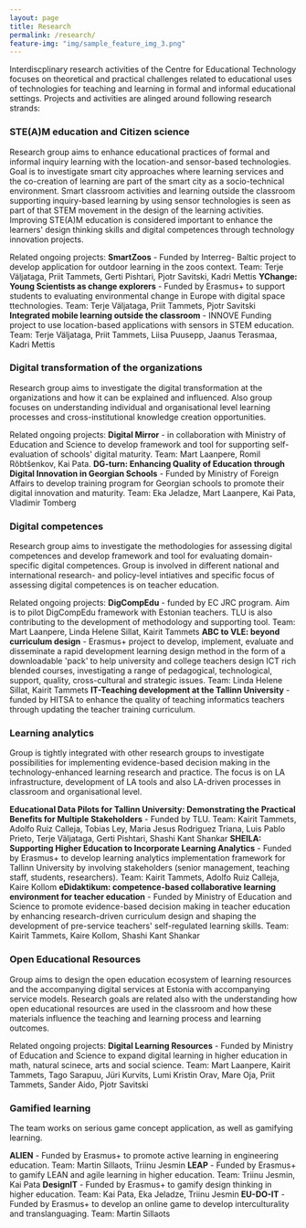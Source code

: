 ```yaml
---
layout: page
title: Research
permalink: /research/
feature-img: "img/sample_feature_img_3.png"
---
```


Interdiscplinary research activities of the Centre for Educational Technology focuses on theoretical and practical challenges related to educational uses of technologies for teaching and learning in formal and informal educational settings. Projects and activities are alinged around following research strands:

### STE(A)M education and Citizen science

Research group aims to enhance educational practices of formal and informal inquiry learning with the location-and sensor-based technologies. Goal is to investigate smart city approaches where learning services and the co-creation of learning are part of the smart city as a socio-technical environment. Smart classroom activities and learning outside the classroom supporting inquiry-based learning by using sensor technologies is seen as part of that STEM movement in the design of the learning activities. Improving STE(A)M education is considered important to enhance the learners' design thinking skills and digital competences through technology innovation projects.

Related ongoing projects:
**SmartZoos** -  Funded by Interreg- Baltic project to develop application for outdoor learning in the zoos context. Team: Terje Väljataga, Priit Tammets, Gerti Pishtari, Pjotr Savitski, Kadri Mettis
**YChange: Young Scientists as change explorers** - Funded by Erasmus+ to support students to evaluating environmental change in Europe with digital space ttechnologies. Team: Terje Väljataga, Priit Tammets, Pjotr Savitski
**Integrated  mobile learning outside the classroom** - INNOVE Funding project to use location-based applications with sensors in STEM education. Team: Terje Väljataga, Priit Tammets, Liisa Puusepp, Jaanus Terasmaa, Kadri Mettis

### Digital transformation of the organizations

Research group aims to investigate the digital transformation at the organizations and how it can be explained and influenced. Also group focuses on understanding individual and organisational level learning processes and cross-institutional knowledge creation opportunities.

Related ongoing projects:
**Digital Mirror** - in collaboration with Ministry of Education and Science to develop framework and tool for supporting self-evaluation of schools' digital maturity. Team: Mart Laanpere, Romil Rõbtšenkov, Kai Pata.
**DG-turn: Enhancing Quality of Education through Digital Innovation in Georgian Schools** - Funded by Ministry of Foreign Affairs to develop training program for Georgian schools to promote their digital innovation and maturity. Team: Eka Jeladze, Mart Laanpere, Kai Pata, Vladimir Tomberg

### Digital competences

Research group aims to investigate the methodologies for assessing digital competences and develop framework and tool for evaluating domain-specific digital competences. Group is involved in different national and international research- and policy-level intiatives and specific focus of assessing digital competences is on teacher education.

Related ongoing projects:
**DigCompEdu** - funded by EC JRC program. Aim is to pilot DigCompEdu framework with Estonian teachers. TLU is also contributing to the development of methodology and supporting tool. Team: Mart Laanpere, Linda Helene Sillat, Kairit Tammets
**ABC to VLE: beyond curriculum design** - Erasmus+ project to develop, implement, evaluate and disseminate a rapid development learning design method in the form of a downloadable 'pack' to help university and college teachers design ICT rich blended courses, investigating a range of pedagogical, technological, support, quality, cross-cultural and strategic issues. Team: Linda Helene Sillat, Kairit Tammets
**IT-Teaching development at the Tallinn University** - funded by HITSA to enhance the quality of teaching informatics teachers through updating the teacher training curriculum.

### Learning analytics 

Group is tightly integrated with other research groups to investigate possibilities for implementing evidence-based decision making in the technology-enhanced learning research and practice. The focus is on LA infrastructure, development of LA tools and also LA-driven processes in classroom and organisational level.

**Educational Data Pilots for Tallinn University: Demonstrating the Practical Benefits for Multiple Stakeholders** - Funded by TLU. Team: Kairit Tammets, Adolfo Ruiz Calleja, Tobias Ley, Maria Jesus Rodriguez Triana, Luis Pablo Prieto, Terje Väljataga, Gerti Pishtari, Shashi Kant Shankar
**SHEILA: Supporting Higher Education to Incorporate Learning Analytics** - Funded by Erasmus+ to develop learning analytics implementation framework for Tallinn University by involving stakeholders (senior management, teaching staff, students, researchers). Team: Kairit Tammets, Adolfo Ruiz Calleja, Kaire Kollom
**eDidaktikum: competence-based collaborative learning environment for teacher education** - Funded by Ministry of Education and Science to promote evidence-based decision making in teacher education by enhancing research-driven curriculum design and shaping the development of pre-service teachers' self-regulated learning skills. Team: Kairit Tammets, Kaire Kollom, Shashi Kant Shankar

### Open Educational Resources

Group aims to design the open education ecosystem of learning resources and the accompanying digital services at Estonia with accompanying service models. Research goals are related also with the understanding how open educational resources are used in the classroom and how these materials influence the teaching and learning process and learning outcomes. 

Related ongoing projects:
**Digital Learning Resources** - Funded by Ministry of Education and Science to expand digital learning in higher education in math, natural scinece, arts and social science. Team: Mart Laanpere, Kairit Tammets, Tago Sarapuu, Jüri Kurvits, Lumi Kristin Orav, Mare Oja, Priit Tammets, Sander Aido, Pjotr Savitski


### Gamified learning

The team works on serious game concept application, as well as gamifying learning.

**ALIEN** - Funded by Erasmus+ to promote active learning in engineering education. Team: Martin Sillaots, Triinu Jesmin
**LEAP** - Funded by Erasmus+ to gamify LEAN and agile learning in higher education. Team: Triinu Jesmin, Kai Pata
**DesignIT** - Funded by Erasmus+ to gamify design thinking in higher education. Team: Kai Pata, Eka Jeladze, Triinu Jesmin
**EU-DO-IT** - Funded by Erasmus+ to develop an online game to develop interculturality and translanguaging. Team: Martin Sillaots

